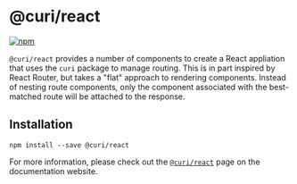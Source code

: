 # @curi/react

[![npm][badge]][npm-link]

[badge]: https://img.shields.io/npm/v/@curi/react.svg
[npm-link]: https://npmjs.com/package/@curi/react

`@curi/react` provides a number of components to create a React appliation that uses the `curi` package to manage routing. This is in part inspired by React Router, but takes a "flat" approach to rendering components. Instead of nesting route components, only the component associated with the best-matched route will be attached to the response.

## Installation

```
npm install --save @curi/react
```

For more information, please check out the [`@curi/react`](https://curi.js.org/packages/@curi/react) page on the documentation website.
